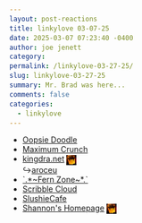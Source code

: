 ```yaml
---
layout: post-reactions
title: 𝚕𝚒𝚗𝚔𝚢𝚕𝚘𝚟𝚎 𝟶𝟹-𝟶𝟽-𝟸𝟻
date: 2025-03-07 07:23:40 -0400
author: joe jenett
category: 
permalink: /linkylove-03-27-25/
slug: linkylove-03-27-25
summary: Mr. Brad was here...
comments: false
categories:
  - linkylove
---
```

<ul class="linkylove">
	<li><a title="Oopsie Doodle" href="https://oopsiedoodle.com/">Oopsie Doodle</a></li>
	<li><a title="max" href="https://maxcrunch.neocities.org/">Maximum Crunch</a></li>
	<li><a title="aroceu" href="https://kingdra.net/">kingdra.net</a>  <a href="https://pinboard.in/u:ramblinggit" title="thx Brad!"><img src="/images/brad.png" width="18" height="18" alt="thx Brad!" style="vertical-align:middle;"></a><br>&#8618;<a title="aroceu" href="https://aroceu.com/">aroceu</a></li>
	<li><a title="TransFern" href="https://transferns.neocities.org/">`.*~Fern Zone~*.`</a></li>
	<li><a title="Andrea Miller" href="https://scribblecloud.art/">Scribble Cloud</a></li>
	<li><a title="Marie" href="https://slushiecafe.neocities.org/">SlushieCafe</a></li>
	<li><a title="Shannon Kay" href="https://www.shannonkay.com/">Shannon's Homepage</a>  <a href="https://pinboard.in/u:ramblinggit" title="thx Brad!"><img src="/images/brad.png" width="18" height="18" alt="thx Brad!" style="vertical-align:middle;"></a></li>
</ul>

<a style="display:none;" href="https://brid.gy/publish/mastodon"><small>(cross-posted to mastodon)</small></a>